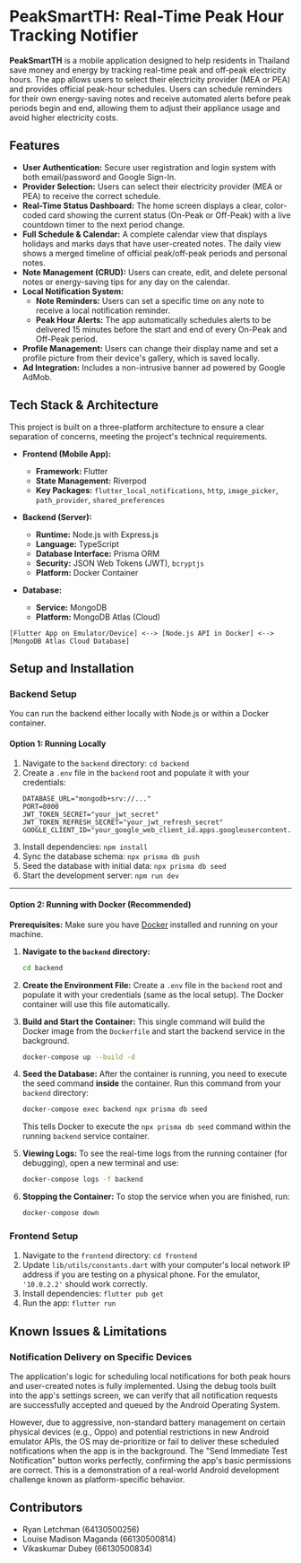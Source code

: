 # PeakSmartTH: Real-Time Peak Hour Tracking Notifier

**PeakSmartTH** is a mobile application designed to help residents in Thailand save money and energy by tracking real-time peak and off-peak electricity hours. The app allows users to select their electricity provider (MEA or PEA) and provides official peak-hour schedules. Users can schedule reminders for their own energy-saving notes and receive automated alerts before peak periods begin and end, allowing them to adjust their appliance usage and avoid higher electricity costs.

## Features

- **User Authentication:** Secure user registration and login system with both email/password and Google Sign-In.
- **Provider Selection:** Users can select their electricity provider (MEA or PEA) to receive the correct schedule.
- **Real-Time Status Dashboard:** The home screen displays a clear, color-coded card showing the current status (On-Peak or Off-Peak) with a live countdown timer to the next period change.
- **Full Schedule & Calendar:** A complete calendar view that displays holidays and marks days that have user-created notes. The daily view shows a merged timeline of official peak/off-peak periods and personal notes.
- **Note Management (CRUD):** Users can create, edit, and delete personal notes or energy-saving tips for any day on the calendar.
- **Local Notification System:**
    - **Note Reminders:** Users can set a specific time on any note to receive a local notification reminder.
    - **Peak Hour Alerts:** The app automatically schedules alerts to be delivered 15 minutes before the start and end of every On-Peak and Off-Peak period.
- **Profile Management:** Users can change their display name and set a profile picture from their device's gallery, which is saved locally.
- **Ad Integration:** Includes a non-intrusive banner ad powered by Google AdMob.

## Tech Stack & Architecture

This project is built on a three-platform architecture to ensure a clear separation of concerns, meeting the project's technical requirements.

- **Frontend (Mobile App):**
  - **Framework:** Flutter
  - **State Management:** Riverpod
  - **Key Packages:** `flutter_local_notifications`, `http`, `image_picker`, `path_provider`, `shared_preferences`

- **Backend (Server):**
  - **Runtime:** Node.js with Express.js
  - **Language:** TypeScript
  - **Database Interface:** Prisma ORM
  - **Security:** JSON Web Tokens (JWT), `bcryptjs`
  - **Platform:** Docker Container

- **Database:**
  - **Service:** MongoDB
  - **Platform:** MongoDB Atlas (Cloud)

```
[Flutter App on Emulator/Device] <--> [Node.js API in Docker] <--> [MongoDB Atlas Cloud Database]
```

## Setup and Installation

### Backend Setup

You can run the backend either locally with Node.js or within a Docker container.

#### **Option 1: Running Locally**
1.  Navigate to the `backend` directory: `cd backend`
2.  Create a `.env` file in the `backend` root and populate it with your credentials:
    ```env
    DATABASE_URL="mongodb+srv://..."
    PORT=8000
    JWT_TOKEN_SECRET="your_jwt_secret"
    JWT_TOKEN_REFRESH_SECRET="your_jwt_refresh_secret"
    GOOGLE_CLIENT_ID="your_google_web_client_id.apps.googleusercontent.com"
    ```
3.  Install dependencies: `npm install`
4.  Sync the database schema: `npx prisma db push`
5.  Seed the database with initial data: `npx prisma db seed`
6.  Start the development server: `npm run dev`

---
#### **Option 2: Running with Docker (Recommended)**

**Prerequisites:** Make sure you have [Docker](https://www.docker.com/products/docker-desktop/) installed and running on your machine.

1.  **Navigate to the `backend` directory:**
    ```sh
    cd backend
    ```

2.  **Create the Environment File:**
    Create a `.env` file in the `backend` root and populate it with your credentials (same as the local setup). The Docker container will use this file automatically.

3.  **Build and Start the Container:**
    This single command will build the Docker image from the `Dockerfile` and start the backend service in the background.
    ```sh
    docker-compose up --build -d
    ```

4.  **Seed the Database:**
    After the container is running, you need to execute the seed command **inside** the container. Run this command from your `backend` directory:
    ```sh
    docker-compose exec backend npx prisma db seed
    ```
    This tells Docker to execute the `npx prisma db seed` command within the running `backend` service container.

5.  **Viewing Logs:**
    To see the real-time logs from the running container (for debugging), open a new terminal and use:
    ```sh
    docker-compose logs -f backend
    ```

6.  **Stopping the Container:**
    To stop the service when you are finished, run:
    ```sh
    docker-compose down
    ```

### Frontend Setup

1.  Navigate to the `frontend` directory: `cd frontend`
2.  Update `lib/utils/constants.dart` with your computer's local network IP address if you are testing on a physical phone. For the emulator, `'10.0.2.2'` should work correctly.
3.  Install dependencies: `flutter pub get`
4.  Run the app: `flutter run`

## Known Issues & Limitations

### Notification Delivery on Specific Devices

The application's logic for scheduling local notifications for both peak hours and user-created notes is fully implemented. Using the debug tools built into the app's settings screen, we can verify that all notification requests are successfully accepted and queued by the Android Operating System.

However, due to aggressive, non-standard battery management on certain physical devices (e.g., Oppo) and potential restrictions in new Android emulator APIs, the OS may de-prioritize or fail to deliver these scheduled notifications when the app is in the background. The "Send Immediate Test Notification" button works perfectly, confirming the app's basic permissions are correct. This is a demonstration of a real-world Android development challenge known as platform-specific behavior.

## Contributors
- Ryan Letchman (64130500256)
- Louise Madison Maganda (66130500814)
- Vikaskumar Dubey (66130500834)